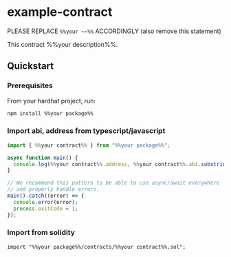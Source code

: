 # example-contract

PLEASE REPLACE `%%your ~~%%` ACCORDINGLY (also remove this statement)

This contract %%your description%%.

## Quickstart

### Prerequisites

From your hardhat project, run:

```bash
npm install %%your package%%
```

### Import abi, address from typescript/javascript

```typescript
import { %%your contract%% } from "%%your package%%";

async function main() {
  console.log(%%your contract%%.address, %%your contract%%.abi.substring(0,16));
}

// We recommend this pattern to be able to use async/await everywhere
// and properly handle errors.
main().catch((error) => {
  console.error(error);
  process.exitCode = 1;
});
```

### Import from solidity

```sol
import "%%your package%%/contracts/%%your contract%%.sol";
```
